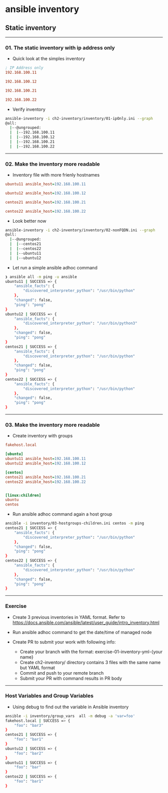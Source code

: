 # ansible inventory

## Static inventory

---

### 01. The static inventory with ip address only

- Quick look at the simples inventory

```ini
; IP Address only
192.168.100.11

192.168.100.12

192.168.100.21

192.168.100.22
```

- Verify inventory

```bash
ansible-inventory -i ch2-inventory/inventory/01-ipOnly.ini --graph
@all:
  |--@ungrouped:
  |  |--192.168.100.11
  |  |--192.168.100.12
  |  |--192.168.100.21
  |  |--192.168.100.22
```

---

### 02. Make the inventory more readable

- Inventory file with more frienly hostnames

```ini
ubuntu11 ansible_host=192.168.100.11

ubuntu12 ansible_host=192.168.100.12

centos21 ansible_host=192.168.100.21

centos22 ansible_host=192.168.100.22
```

- Look better now

```bash
ansible-inventory -i ch2-inventory/inventory/02-nonFQDN.ini --graph
@all:
  |--@ungrouped:
  |  |--centos21
  |  |--centos22
  |  |--ubuntu11
  |  |--ubuntu12
```

- Let run a simple ansible adhoc command

```bash
❯ ansible all -m ping -u ansible
ubuntu11 | SUCCESS => {
    "ansible_facts": {
        "discovered_interpreter_python": "/usr/bin/python"
    },
    "changed": false,
    "ping": "pong"
}
ubuntu12 | SUCCESS => {
    "ansible_facts": {
        "discovered_interpreter_python": "/usr/bin/python3"
    },
    "changed": false,
    "ping": "pong"
}
centos21 | SUCCESS => {
    "ansible_facts": {
        "discovered_interpreter_python": "/usr/bin/python"
    },
    "changed": false,
    "ping": "pong"
}
centos22 | SUCCESS => {
    "ansible_facts": {
        "discovered_interpreter_python": "/usr/bin/python"
    },
    "changed": false,
    "ping": "pong"
}
```

---

### 03. Make the inventory more readable

- Create inventory with groups

```ini
fakehost.local

[ubuntu]
ubuntu11 ansible_host=192.168.100.11
ubuntu12 ansible_host=192.168.100.12

[centos]
centos21 ansible_host=192.168.100.21
centos22 ansible_host=192.168.100.22


[linux:children]
ubuntu
centos
```

- Run ansible adhoc command again a host group

```bash
ansible -i inventory/03-hostgroups-children.ini centos -m ping
centos21 | SUCCESS => {
    "ansible_facts": {
        "discovered_interpreter_python": "/usr/bin/python"
    },
    "changed": false,
    "ping": "pong"
}
centos22 | SUCCESS => {
    "ansible_facts": {
        "discovered_interpreter_python": "/usr/bin/python"
    },
    "changed": false,
    "ping": "pong"
}
```

---

### Exercise

- Create 3 previous inventories in YAML format. Refer to https://docs.ansible.com/ansible/latest/user_guide/intro_inventory.html

- Run ansible adhoc command to get the date/time of managed node

- Create PR to submit your work with following info:
    - Create your branch with the format: exercise-01-inventory-yml-{your name}
    - Create ch2-inventory/<student-name> directory contains 3 files with the same name but YAML format
    - Commit and push to your remote branch
    - Submit your PR with command results in PR body

---

### Host Variables and Group Variables

- Using debug to find out the variable in Ansible inventory

```bash
ansible -i inventory/group_vars  all -m debug -a 'var=foo'
fakehost.local | SUCCESS => {
    "foo": "bar3"
}
centos21 | SUCCESS => {
    "foo": "bar1"
}
ubuntu12 | SUCCESS => {
    "foo": "bar2"
}
ubuntu11 | SUCCESS => {
    "foo": "bar"
}
centos22 | SUCCESS => {
    "foo": "bar1"
}
```
